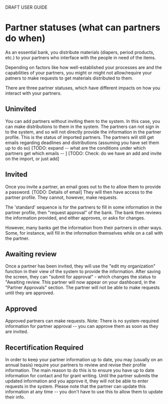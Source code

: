 DRAFT USER GUIDE
# Partner statuses (what can partners do when)

As an essential bank, you distribute materials (diapers, period products, etc.) to your partners who interface with the people in need of the items.

Depending on factors like how well-established your processes are and the capabilities of your partners, you might or might not allow/require your patners to make requests to get materials distributed to them.

There are three partner statuses, which have different impacts on how you interact with your partners.

## Uninvited 
You can add partners without inviting them to the system.  In this case, you can make distributions to them in the system.  The partners can not sign in to the system,  and so will not directly provide the information in the partner profile.  This is the status of imported partners.
The partners will still get emails regarding deadlines and distributions (assuming you have set them up to do so) [TODO:  expand -- what are the conditions under which partners get which emails -- ]
[TODO: Check:  do we have an add and invite on the import, or just add]

## Invited
Once you invite a partner, an email goes out to the to allow them to provide a password. [TODO: Details of email]  They will then have access to the partner profile.  They cannot, however, make requests.   

The 'standard' sequence is for the partners to fill in some information in the partner profile, then "request approval" of the bank.  The bank then reviews the information provided, and either approves, or asks for changes.  

However, many banks get the information from their partners in other ways.  Some, for instance, will fill in the information themselves while on a call with the partner.

## Awaiting review
Once a partner has been invited, they will use the "edit my organization" function in their view of the system to provide the information.  After saving the screen, they can "submit for approval" - which changes the status to "Awaiting review.   This partner will now appear on your dashboard, in the "Partner Approvals" section.  The partner will not be able to make requests until they are approved.

## Approved
Approved partners can make requests.
Note:  There is no system-required information for partner approval -- you can approve them as soon as they are invited.

## Recertification Required
In order to keep your partner information up to date,  you may (usually on an annual basis) require your partners to review and revise their profile information.  The main reason to do this is to ensure you have up to date information for contact and for grant writing.  Until the partner submits the updated information and you approve it,  they will not be able to enter requests in the system.
Please note that the partner can update this information at any time -- you don't have to use this to allow them to update their info.

